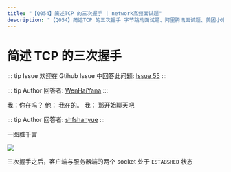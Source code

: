```yaml
---
title: "【Q054】简述TCP 的三次握手 | network高频面试题"
description: "【Q054】简述TCP 的三次握手 字节跳动面试题、阿里腾讯面试题、美团小米面试题。"
---
```


# 简述 TCP 的三次握手

::: tip Issue
欢迎在 Gtihub Issue 中回答此问题: [Issue 55](https://github.com/shfshanyue/Daily-Question/issues/55)
:::

::: tip Author
回答者: [WenHaiYana](https://github.com/WenHaiYana)
:::

我：你在吗？
他： 我在的。
我： 那开始聊天吧

::: tip Author
回答者: [shfshanyue](https://github.com/shfshanyue)
:::

一图胜千言

![](https://upload.wikimedia.org/wikipedia/commons/thumb/9/98/Tcp-handshake.svg/537px-Tcp-handshake.svg.png)

三次握手之后，客户端与服务器端的两个 socket 处于 `ESTABSHED` 状态
